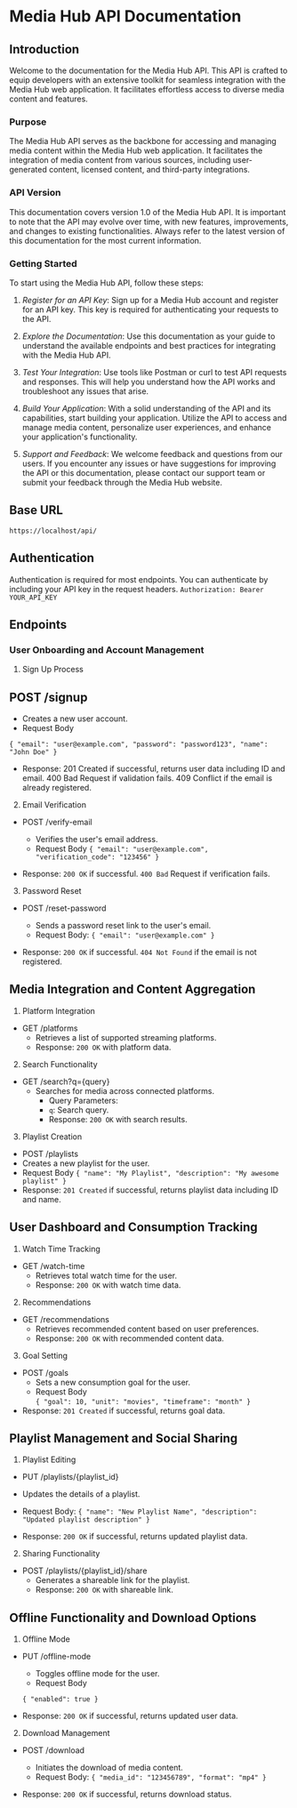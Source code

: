 # Media Hub API Documentation

## Introduction

Welcome to the documentation for the Media Hub API. This API is crafted to equip developers with an extensive toolkit for seamless integration with the Media Hub web application. It facilitates effortless access to diverse media content and features.


### Purpose

The Media Hub API serves as the backbone for accessing and managing media content within the Media Hub web application. It facilitates the integration of media content from various sources, including user-generated content, licensed content, and third-party integrations.

### API Version

This documentation covers version 1.0 of the Media Hub API. It is important to note that the API may evolve over time, with new features, improvements, and changes to existing functionalities. Always refer to the latest version of this documentation for the most current information.


### Getting Started

To start using the Media Hub API, follow these steps:

1. *Register for an API Key*: Sign up for a Media Hub account and register for an API key. This key is required for authenticating your requests to the API.

2. *Explore the Documentation*: Use this documentation as your guide to understand the available endpoints and best practices for integrating with the Media Hub API.

3. *Test Your Integration*: Use tools like Postman or curl to test API requests and responses. This will help you understand how the API works and troubleshoot any issues that arise.

4. *Build Your Application*: With a solid understanding of the API and its capabilities, start building your application. Utilize the API to access and manage media content, personalize user experiences, and enhance your application's functionality.

5. *Support and Feedback*: We welcome feedback and questions from our users. If you encounter any issues or have suggestions for improving the API or this documentation, please contact our support team or submit your feedback through the Media Hub website.



## Base URL
`https://localhost/api/`

## Authentication
Authentication is required for most endpoints. You can authenticate by including your API key in the request headers.
`Authorization: Bearer YOUR_API_KEY`

## Endpoints
 ### User Onboarding and Account Management

1. Sign Up Process
## POST /signup
- Creates a new user account.
 - Request Body

 `{
    "email": "user@example.com",
    "password": "password123",
    "name": "John Doe"
}`

- Response:
   201 Created if successful, returns user data including ID and email.
   400 Bad Request if validation fails.
    409 Conflict if the email is already registered.


2. Email Verification
- POST /verify-email
   - Verifies the user's email address.
   - Request Body
   `{
    "email": "user@example.com",
    "verification_code": "123456"
}`

- Response:
 `200 OK` if successful.
  `400 Bad` Request if verification fails.

3. Password Reset
 - POST /reset-password
    - Sends a password reset link to the user's email.
    - Request Body:
    `{
    "email": "user@example.com"
}`

- Response:
  `200 OK` if successful.
   `404 Not Found` if the email is not registered.

## Media Integration and Content Aggregation

1. Platform Integration
- GET /platforms
   - Retrieves a list of supported streaming platforms.
   - Response:
      `200 OK` with platform data.  

2. Search Functionality
- GET /search?q={query}
  - Searches for media across connected platforms.
    - Query Parameters:
     - `q`: Search query.
    - Response:
     `200 OK` with search results.

3. Playlist Creation
 - POST /playlists
  - Creates a new playlist for the user.
  - Request Body 
  `{
    "name": "My Playlist",
    "description": "My awesome playlist"
}`
- Response:
  `201 Created` if successful, returns playlist data including ID and name.


## User Dashboard and Consumption Tracking

1. Watch Time Tracking
- GET /watch-time
   - Retrieves total watch time for the user.
   - Response:
    `200 OK` with watch time data.

2. Recommendations
- GET /recommendations
  - Retrieves recommended content based on user preferences.
  - Response:
    `200 OK` with recommended content data.

 3. Goal Setting
 - POST /goals
    - Sets a new consumption goal for the user.
    - Request Body   
   `{
    "goal": 10,
    "unit": "movies",
    "timeframe": "month"
}`
- Response:
  `201 Created` if successful, returns goal data.


## Playlist Management and Social Sharing

1. Playlist Editing
- PUT /playlists/{playlist_id}
 - Updates the details of a playlist.
 - Request Body:
  `{
    "name": "New Playlist Name",
    "description": "Updated playlist description"
}`

- Response:
 `200 OK` if successful, returns updated playlist data.

2. Sharing Functionality
- POST /playlists/{playlist_id}/share
   - Generates a shareable link for the playlist.
   - Response:
    `200 OK` with shareable link.

## Offline Functionality and Download Options
1. Offline Mode
- PUT /offline-mode
  - Toggles offline mode for the user.
  - Request Body  

  `{
    "enabled": true
}`

- Response:
 `200 OK` if successful, returns updated user data.

2. Download Management
- POST /download
  - Initiates the download of media content.
  - Request Body:
  `{
    "media_id": "123456789",
    "format": "mp4"
}`

- Response:
  `200 OK` if successful, returns download status.

 


 

  



